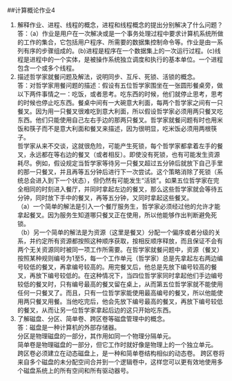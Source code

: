 ##计算概论作业4
1.  解释作业、进程、线程的概念，进程和线程概念的提出分别解决了什么问题？  
  答：（a）作业是用户在一次解决或是一个事务处理过程中要求计算机系统所做的工作的集合，它包括用户程序、所需要的数据集控制命令等。作业是由一系列有序的步骤组成的。(b)进程是程序在一个数据集上的一次运行过程。(c)线程是进程中的一个实体，是被操作系统独立调度和执行的基本单位。一个进程包含一个或多个线程。
2. 描述哲学家就餐问题及解法，说明同步、互斥、死锁、活锁的概念。  
 答：对哲学家用餐问题的描述：假设有五位哲学家围坐在一张圆形餐桌旁，做以下两件事情之一：吃饭，或者思考。吃东西的时候，他们就停止思考，思考的时候也停止吃东西。餐桌中间有一大碗意大利面，每两个哲学家之间有一只餐叉。因为用一只餐叉很难吃到意大利面，所以假设哲学家必须用两只餐叉吃东西。他们只能使用自己左右手边的那两只餐叉。哲学家就餐问题有时也用米饭和筷子而不是意大利面和餐叉来描述，因为很明显，吃米饭必须用两根筷子。  
哲学家从来不交谈，这就很危险，可能产生死锁，每个哲学家都拿着左手的餐叉，永远都在等右边的餐叉（或者相反）。即使没有死锁，也有可能发生资源耗尽。例如，假设规定当哲学家等待另一只餐叉超过五分钟后就放下自己手里的那一只餐叉，并且再等五分钟后进行下一次尝试。这个策略消除了死锁（系统总会进入到下一个状态），但仍然有可能发生“活锁”。如果五位哲学家在完全相同的时刻进入餐厅，并同时拿起左边的餐叉，那么这些哲学家就会等待五分钟，同时放下手中的餐叉，再等五分钟，又同时拿起这些餐叉。  
（a）一个简单的解法是引入一个餐厅服务生，哲学家必须经过他的允许才能拿起餐叉。因为服务生知道哪只餐叉正在使用，所以他能够作出判断避免死锁。  
（b）另一个简单的解法是为资源（这里是餐叉）分配一个偏序或者分级的关系，并约定所有资源都按照这种顺序获取，按相反顺序释放，而且保证不会有两个无关资源同时被同一项工作所需要。在哲学家就餐问题中，资源（餐叉）按照某种规则编号为1至5，每一个工作单元（哲学家）总是先拿起左右两边编号较低的餐叉，再拿编号较高的。用完餐叉后，他总是先放下编号较高的餐叉，再放下编号较低的。在这种情况下，当四位哲学家同时拿起他们手边编号较低的餐叉时，只有编号最高的餐叉留在桌上，从而第五位哲学家就不能使用任何一只餐叉了。而且，只有一位哲学家能使用最高编号的餐叉，所以他能使用两只餐叉用餐。当他吃完后，他会先放下编号最高的餐叉，再放下编号较低的餐叉，从而让另一位哲学家拿起后边的这只开始吃东西。
3.  了解磁盘、分区、简单卷、跨区卷等磁盘管理中的概念。  
  答：磁盘是一种计算机的外部存储器。  
分区是物理磁盘的一部分，其作用如同一个物理分隔单元。  
简单卷是物理磁盘的一部分，但它工作时就好像是物理上的一个独立单元。  
跨区卷必须建立在动态磁盘上，是一种和简单卷结构相似的动态卷。
跨区卷将来自多个磁盘的未分配空间合并到一个逻辑卷中，这样您可以更有效地使用多个磁盘系统上的所有空间和所有驱动器号。